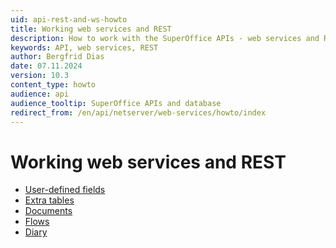 ```yaml
---
uid: api-rest-and-ws-howto
title: Working web services and REST
description: How to work with the SuperOffice APIs - web services and REST
keywords: API, web services, REST
author: Bergfrid Dias
date: 07.11.2024
version: 10.3
content_type: howto
audience: api
audience_tooltip: SuperOffice APIs and database
redirect_from: /en/api/netserver/web-services/howto/index
---
```


# Working web services and REST

* [User-defined fields][1]
* [Extra tables][2]
* [Documents][4]
* [Flows][3]
* [Diary][5]

<!-- Referenced links -->
[1]: custom-objects/rest-get-all-udef-fields.md
[2]: custom-objects/rest-get-custom-object-row.md
[3]: flows/index.md
[4]: document/index.md
[5]: diary/index.md
